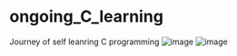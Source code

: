 # ongoing_C_learning
Journey of self leanring C programming
![image](https://user-images.githubusercontent.com/97194954/185533516-3709c82f-ed6e-444f-bd51-821d33916003.png)
![image](https://user-images.githubusercontent.com/97194954/185533815-7f6beb38-5848-455f-9a67-e40b1db20da2.png)
